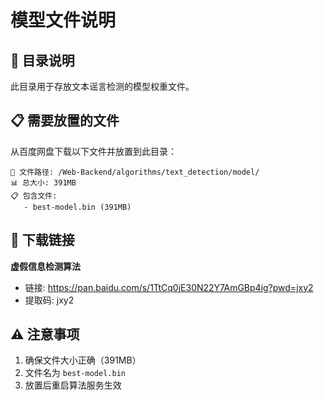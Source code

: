 # 模型文件说明

## 📁 目录说明
此目录用于存放文本谣言检测的模型权重文件。

## 📋 需要放置的文件
从百度网盘下载以下文件并放置到此目录：

```
📁 文件路径: /Web-Backend/algorithms/text_detection/model/
📊 总大小: 391MB
📋 包含文件:
   - best-model.bin (391MB)
```

## 🔗 下载链接
**虚假信息检测算法** 
- 链接: https://pan.baidu.com/s/1TtCq0jE30N22Y7AmGBp4ig?pwd=jxy2 
- 提取码: jxy2

## ⚠️ 注意事项
1. 确保文件大小正确（391MB）
2. 文件名为 `best-model.bin`
3. 放置后重启算法服务生效
